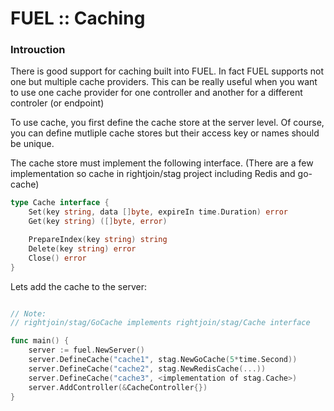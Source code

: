 # FUEL :: Caching

### Introuction

There is good support for caching built into FUEL. In fact FUEL supports not one but multiple cache providers. This can be really useful when you want to use one cache provider for one controller and another for a different controler (or endpoint)

To use cache, you first define the cache store at the server level. Of course, you can define mutliple cache stores but their access key or names should be unique.

The cache store must implement the following interface. (There are a few implementation so cache in rightjoin/stag project including Redis and go-cache)

```go
type Cache interface {
    Set(key string, data []byte, expireIn time.Duration) error
    Get(key string) ([]byte, error)

    PrepareIndex(key string) string
    Delete(key string) error
    Close() error
}
```

Lets add the cache to the server:

```go

// Note: 
// rightjoin/stag/GoCache implements rightjoin/stag/Cache interface

func main() {
    server := fuel.NewServer()
    server.DefineCache("cache1", stag.NewGoCache(5*time.Second))
    server.DefineCache("cache2", stag.NewRedisCache(...))
    server.DefineCache("cache3", <implementation of stag.Cache>)
	server.AddController(&CacheController{})
}
```